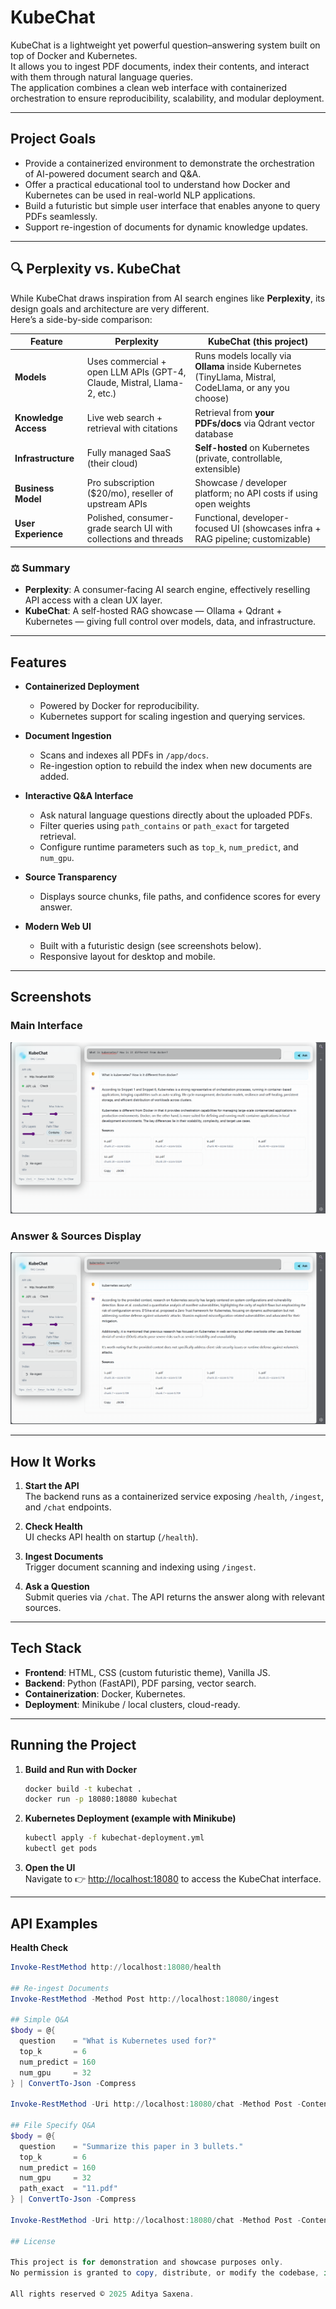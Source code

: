 # KubeChat

KubeChat is a lightweight yet powerful question–answering system built on top of Docker and Kubernetes.  
It allows you to ingest PDF documents, index their contents, and interact with them through natural language queries.  
The application combines a clean web interface with containerized orchestration to ensure reproducibility, scalability, and modular deployment.

---

## Project Goals

- Provide a containerized environment to demonstrate the orchestration of AI-powered document search and Q&A.  
- Offer a practical educational tool to understand how Docker and Kubernetes can be used in real-world NLP applications.  
- Build a futuristic but simple user interface that enables anyone to query PDFs seamlessly.  
- Support re-ingestion of documents for dynamic knowledge updates.  

---

## 🔍 Perplexity vs. KubeChat

While KubeChat draws inspiration from AI search engines like **Perplexity**, its design goals and architecture are very different.  
Here’s a side-by-side comparison:

| Feature                | **Perplexity** | **KubeChat (this project)** |
|-------------------------|----------------|-----------------------------|
| **Models**             | Uses commercial + open LLM APIs (GPT-4, Claude, Mistral, Llama-2, etc.) | Runs models locally via **Ollama** inside Kubernetes (TinyLlama, Mistral, CodeLlama, or any you choose) |
| **Knowledge Access**   | Live web search + retrieval with citations | Retrieval from **your PDFs/docs** via Qdrant vector database |
| **Infrastructure**     | Fully managed SaaS (their cloud) | **Self-hosted** on Kubernetes (private, controllable, extensible) |
| **Business Model**     | Pro subscription ($20/mo), reseller of upstream APIs | Showcase / developer platform; no API costs if using open weights |
| **User Experience**    | Polished, consumer-grade search UI with collections and threads | Functional, developer-focused UI (showcases infra + RAG pipeline; customizable) |

### ⚖️ Summary
- **Perplexity**: A consumer-facing AI search engine, effectively reselling API access with a clean UX layer.  
- **KubeChat**: A self-hosted RAG showcase — Ollama + Qdrant + Kubernetes — giving full control over models, data, and infrastructure.

---

## Features

- **Containerized Deployment**  
    - Powered by Docker for reproducibility.  
    - Kubernetes support for scaling ingestion and querying services.  

- **Document Ingestion**  
    - Scans and indexes all PDFs in `/app/docs`.  
    - Re-ingestion option to rebuild the index when new documents are added.  

- **Interactive Q&A Interface**  
    - Ask natural language questions directly about the uploaded PDFs.  
    - Filter queries using `path_contains` or `path_exact` for targeted retrieval.  
    - Configure runtime parameters such as `top_k`, `num_predict`, and `num_gpu`.  

- **Source Transparency**  
    - Displays source chunks, file paths, and confidence scores for every answer.  

- **Modern Web UI**  
    - Built with a futuristic design (see screenshots below).  
    - Responsive layout for desktop and mobile.  

---

## Screenshots

### Main Interface
![Screenshot 1](screenshot-1.png)

### Answer & Sources Display
![Screenshot 2](screenshot-2.png)

---

## How It Works

1. **Start the API**  
     The backend runs as a containerized service exposing `/health`, `/ingest`, and `/chat` endpoints.  

2. **Check Health**  
     UI checks API health on startup (`/health`).  

3. **Ingest Documents**  
     Trigger document scanning and indexing using `/ingest`.  

4. **Ask a Question**  
     Submit queries via `/chat`. The API returns the answer along with relevant sources.  

---

## Tech Stack

- **Frontend**: HTML, CSS (custom futuristic theme), Vanilla JS.  
- **Backend**: Python (FastAPI), PDF parsing, vector search.  
- **Containerization**: Docker, Kubernetes.  
- **Deployment**: Minikube / local clusters, cloud-ready.  

---

## Running the Project

1. **Build and Run with Docker**  
     ```bash
     docker build -t kubechat .
     docker run -p 18080:18080 kubechat
     ```

2. **Kubernetes Deployment (example with Minikube)**
     ```bash
     kubectl apply -f kubechat-deployment.yml
     kubectl get pods
     ```

3. **Open the UI**  
     Navigate to 👉 [http://localhost:18080](http://localhost:18080) to access the KubeChat interface.

---

## API Examples

**Health Check**
```powershell
Invoke-RestMethod http://localhost:18080/health

## Re-ingest Documents
Invoke-RestMethod -Method Post http://localhost:18080/ingest

## Simple Q&A
$body = @{
  question    = "What is Kubernetes used for?"
  top_k       = 6
  num_predict = 160
  num_gpu     = 32
} | ConvertTo-Json -Compress

Invoke-RestMethod -Uri http://localhost:18080/chat -Method Post -ContentType 'application/json' -Body $body

## File Specify Q&A
$body = @{
  question    = "Summarize this paper in 3 bullets."
  top_k       = 6
  num_predict = 160
  num_gpu     = 32
  path_exact  = "11.pdf"
} | ConvertTo-Json -Compress

Invoke-RestMethod -Uri http://localhost:18080/chat -Method Post -ContentType 'application/json' -Body $body

## License

This project is for demonstration and showcase purposes only.
No permission is granted to copy, distribute, or modify the codebase, in whole or in part.

All rights reserved © 2025 Aditya Saxena.